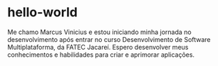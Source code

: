 # hello-world
Me chamo Marcus Vinicius e estou iniciando minha jornada no desenvolvimento após entrar no curso Desenvolvimento de Software Multiplataforma, da FATEC Jacareí. Espero desenvolver meus conhecimentos e habilidades para criar e aprimorar aplicações.
